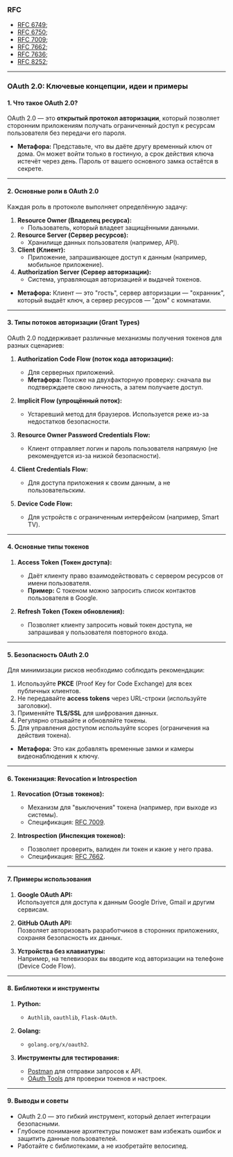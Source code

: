### RFC
- [RFC 6749](<RFC 6749>);
- [RFC 6750](<RFC 6750>);
- [RFC 7009](<RFC 7009>);
- [RFC 7662](<RFC 7662>);
- [RFC 7636](<RFC 7636>);
- [RFC 8252](<RFC 8252>);

***
### OAuth 2.0: Ключевые концепции, идеи и примеры
#### **1. Что такое OAuth 2.0?**

OAuth 2.0 — это **открытый протокол авторизации**, который позволяет сторонним приложениям получать ограниченный доступ к ресурсам пользователя без передачи его пароля.

- **Метафора:** Представьте, что вы даёте другу временный ключ от дома. Он может войти только в гостиную, а срок действия ключа истечёт через день. Пароль от вашего основного замка остаётся в секрете.

---

#### **2. Основные роли в OAuth 2.0**

Каждая роль в протоколе выполняет определённую задачу:

1. **Resource Owner (Владелец ресурса):**
    - Пользователь, который владеет защищёнными данными.
2. **Resource Server (Сервер ресурсов):**
    - Хранилище данных пользователя (например, API).
3. **Client (Клиент):**
    - Приложение, запрашивающее доступ к данным (например, мобильное приложение).
4. **Authorization Server (Сервер авторизации):**
    - Система, управляющая авторизацией и выдачей токенов.

- **Метафора:** Клиент — это "гость", сервер авторизации — "охранник", который выдаёт ключ, а сервер ресурсов — "дом" с комнатами.

---

#### **3. Типы потоков авторизации (Grant Types)**

OAuth 2.0 поддерживает различные механизмы получения токенов для разных сценариев:

1. **Authorization Code Flow (поток кода авторизации):**
    
    - Для серверных приложений.
    - **Метафора:** Похоже на двухфакторную проверку: сначала вы подтверждаете свою личность, а затем получаете доступ.
2. **Implicit Flow (упрощённый поток):**
    
    - Устаревший метод для браузеров. Используется реже из-за недостатков безопасности.
3. **Resource Owner Password Credentials Flow:**
    
    - Клиент отправляет логин и пароль пользователя напрямую (не рекомендуется из-за низкой безопасности).
4. **Client Credentials Flow:**
    
    - Для доступа приложения к своим данным, а не пользовательским.
5. **Device Code Flow:**
    
    - Для устройств с ограниченным интерфейсом (например, Smart TV).

---

#### **4. Основные типы токенов**

1. **Access Token (Токен доступа):**
    
    - Даёт клиенту право взаимодействовать с сервером ресурсов от имени пользователя.
    - **Пример:** С токеном можно запросить список контактов пользователя в Google.
2. **Refresh Token (Токен обновления):**
    
    - Позволяет клиенту запросить новый токен доступа, не запрашивая у пользователя повторного входа.

---

#### **5. Безопасность OAuth 2.0**

Для минимизации рисков необходимо соблюдать рекомендации:

1. Используйте **PKCE** (Proof Key for Code Exchange) для всех публичных клиентов.
2. Не передавайте **access tokens** через URL-строки (используйте заголовки).
3. Применяйте **TLS/SSL** для шифрования данных.
4. Регулярно отзывайте и обновляйте токены.
5. Для управления доступом используйте scopes (ограничения на действия токена).

- **Метафора:** Это как добавлять временные замки и камеры видеонаблюдения к ключу.

---

#### **6. Токенизация: Revocation и Introspection**

1. **Revocation (Отзыв токенов):**
    
    - Механизм для "выключения" токена (например, при выходе из системы).
    - Спецификация: [RFC 7009](https://datatracker.ietf.org/doc/html/rfc7009).
2. **Introspection (Инспекция токенов):**
    
    - Позволяет проверить, валиден ли токен и какие у него права.
    - Спецификация: [RFC 7662](https://datatracker.ietf.org/doc/html/rfc7662).

---

#### **7. Примеры использования**

1. **Google OAuth API:**  
    Используется для доступа к данным Google Drive, Gmail и другим сервисам.
    
2. **GitHub OAuth API:**  
    Позволяет авторизовать разработчиков в сторонних приложениях, сохраняя безопасность их данных.
    
3. **Устройства без клавиатуры:**  
    Например, на телевизорах вы вводите код авторизации на телефоне (Device Code Flow).
    

---

#### **8. Библиотеки и инструменты**

1. **Python:**
    
    - `Authlib`, `oauthlib`, `Flask-OAuth`.
2. **Golang:**
    
    - `golang.org/x/oauth2`.
3. **Инструменты для тестирования:**
    
    - [Postman](https://www.postman.com/) для отправки запросов к API.
    - [OAuth Tools](https://oauth.tools/) для проверки токенов и настроек.

---

#### **9. Выводы и советы**

- OAuth 2.0 — это гибкий инструмент, который делает интеграции безопасными.
- Глубокое понимание архитектуры поможет вам избежать ошибок и защитить данные пользователей.
- Работайте с библиотеками, а не изобретайте велосипед.